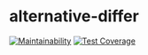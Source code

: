 # alternative-differ
[![Maintainability](https://api.codeclimate.com/v1/badges/8e43cb6ce4645b48b97f/maintainability)](https://codeclimate.com/github/AndreevDan93/alternative-differ/maintainability)
[![Test Coverage](https://api.codeclimate.com/v1/badges/8e43cb6ce4645b48b97f/test_coverage)](https://codeclimate.com/github/AndreevDan93/alternative-differ/test_coverage)
